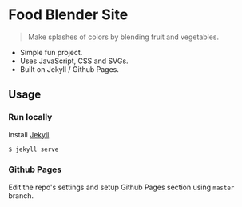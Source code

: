 # Food Blender Site
> Make splashes of colors by blending fruit and vegetables.

- Simple fun project.
- Uses JavaScript, CSS and SVGs.
- Built on Jekyll / Github Pages.


## Usage

### Run locally

Install [Jekyll](jekyllrb.com/)

```bash
$ jekyll serve
```

### Github Pages

Edit the repo's settings and setup Github Pages section using `master` branch.

